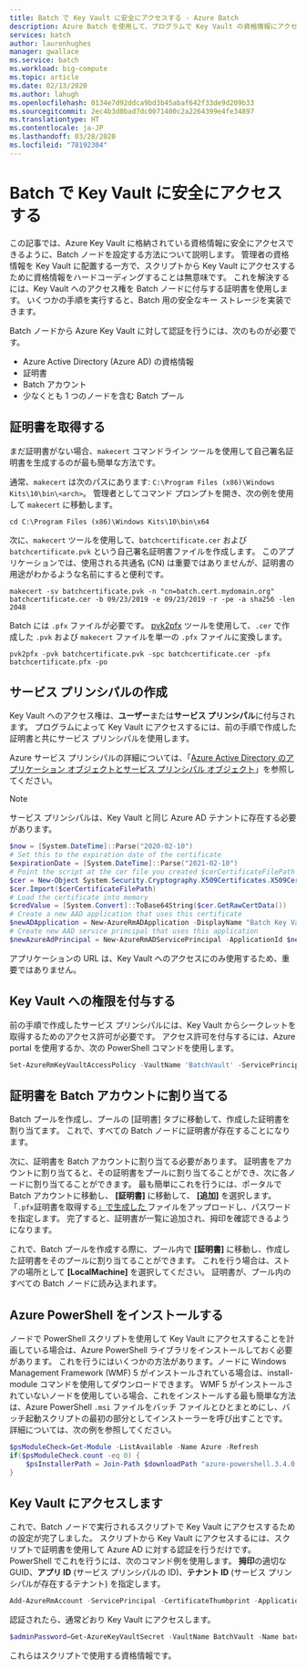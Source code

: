 ```yaml
---
title: Batch で Key Vault に安全にアクセスする - Azure Batch
description: Azure Batch を使用して、プログラムで Key Vault の資格情報にアクセスする方法について説明します。
services: batch
author: laurenhughes
manager: gwallace
ms.service: batch
ms.workload: big-compute
ms.topic: article
ms.date: 02/13/2020
ms.author: lahugh
ms.openlocfilehash: 0134e7d92ddca9bd3b45abaf642f33de9d209b33
ms.sourcegitcommit: 2ec4b3d0bad7dc0071400c2a2264399e4fe34897
ms.translationtype: HT
ms.contentlocale: ja-JP
ms.lasthandoff: 03/28/2020
ms.locfileid: "78192304"
---
```

# <a name="securely-access-key-vault-with-batch"></a>Batch で Key Vault に安全にアクセスする

この記事では、Azure Key Vault に格納されている資格情報に安全にアクセスできるように、Batch ノードを設定する方法について説明します。 管理者の資格情報を Key Vault に配置する一方で、スクリプトから Key Vault にアクセスするために資格情報をハードコーディングすることは無意味です。 これを解決するには、Key Vault へのアクセス権を Batch ノードに付与する証明書を使用します。 いくつかの手順を実行すると、Batch 用の安全なキー ストレージを実装できます。

Batch ノードから Azure Key Vault に対して認証を行うには、次のものが必要です。

- Azure Active Directory (Azure AD) の資格情報
- 証明書
- Batch アカウント
- 少なくとも 1 つのノードを含む Batch プール

## <a name="obtain-a-certificate"></a>証明書を取得する

まだ証明書がない場合、`makecert` コマンドライン ツールを使用して自己署名証明書を生成するのが最も簡単な方法です。

通常、`makecert` は次のパスにあります: `C:\Program Files (x86)\Windows Kits\10\bin\<arch>`。 管理者としてコマンド プロンプトを開き、次の例を使用して `makecert` に移動します。

```console
cd C:\Program Files (x86)\Windows Kits\10\bin\x64
```

次に、`makecert` ツールを使用して、`batchcertificate.cer` および `batchcertificate.pvk` という自己署名証明書ファイルを作成します。 このアプリケーションでは、使用される共通名 (CN) は重要ではありませんが、証明書の用途がわかるような名前にすると便利です。

```console
makecert -sv batchcertificate.pvk -n "cn=batch.cert.mydomain.org" batchcertificate.cer -b 09/23/2019 -e 09/23/2019 -r -pe -a sha256 -len 2048
```

Batch には `.pfx` ファイルが必要です。 [pvk2pfx](https://docs.microsoft.com/windows-hardware/drivers/devtest/pvk2pfx) ツールを使用して、`.cer` で作成した `.pvk` および `makecert` ファイルを単一の `.pfx` ファイルに変換します。

```console
pvk2pfx -pvk batchcertificate.pvk -spc batchcertificate.cer -pfx batchcertificate.pfx -po
```

## <a name="create-a-service-principal"></a>サービス プリンシパルの作成

Key Vault へのアクセス権は、**ユーザー**または**サービス プリンシパル**に付与されます。 プログラムによって Key Vault にアクセスするには、前の手順で作成した証明書と共にサービス プリンシパルを使用します。

Azure サービス プリンシパルの詳細については、「[Azure Active Directory のアプリケーション オブジェクトとサービス プリンシパル オブジェクト](../active-directory/develop/app-objects-and-service-principals.md)」を参照してください。

> [!NOTE]
> サービス プリンシパルは、Key Vault と同じ Azure AD テナントに存在する必要があります。

```powershell
$now = [System.DateTime]::Parse("2020-02-10")
# Set this to the expiration date of the certificate
$expirationDate = [System.DateTime]::Parse("2021-02-10")
# Point the script at the cer file you created $cerCertificateFilePath = 'c:\temp\batchcertificate.cer'
$cer = New-Object System.Security.Cryptography.X509Certificates.X509Certificate2
$cer.Import($cerCertificateFilePath)
# Load the certificate into memory
$credValue = [System.Convert]::ToBase64String($cer.GetRawCertData())
# Create a new AAD application that uses this certificate
$newADApplication = New-AzureRmADApplication -DisplayName "Batch Key Vault Access" -HomePage "https://batch.mydomain.com" -IdentifierUris "https://batch.mydomain.com" -certValue $credValue -StartDate $now -EndDate $expirationDate
# Create new AAD service principal that uses this application
$newAzureAdPrincipal = New-AzureRmADServicePrincipal -ApplicationId $newADApplication.ApplicationId
```

アプリケーションの URL は、Key Vault へのアクセスにのみ使用するため、重要ではありません。

## <a name="grant-rights-to-key-vault"></a>Key Vault への権限を付与する

前の手順で作成したサービス プリンシパルには、Key Vault からシークレットを取得するためのアクセス許可が必要です。 アクセス許可を付与するには、Azure portal を使用するか、次の PowerShell コマンドを使用します。

```powershell
Set-AzureRmKeyVaultAccessPolicy -VaultName 'BatchVault' -ServicePrincipalName '"https://batch.mydomain.com' -PermissionsToSecrets 'Get'
```

## <a name="assign-a-certificate-to-a-batch-account"></a>証明書を Batch アカウントに割り当てる

Batch プールを作成し、プールの [証明書] タブに移動して、作成した証明書を割り当てます。 これで、すべての Batch ノードに証明書が存在することになります。

次に、証明書を Batch アカウントに割り当てる必要があります。 証明書をアカウントに割り当てると、その証明書をプールに割り当てることができ、次に各ノードに割り当てることができます。 最も簡単にこれを行うには、ポータルで Batch アカウントに移動し、 **[証明書]** に移動して、 **[追加]** を選択します。 「`.pfx`証明書を取得する[」で生成した ](#obtain-a-certificate) ファイルをアップロードし、パスワードを指定します。 完了すると、証明書が一覧に追加され、拇印を確認できるようになります。

これで、Batch プールを作成する際に、プール内で **[証明書]** に移動し、作成した証明書をそのプールに割り当てることができます。 これを行う場合は、ストアの場所として **[LocalMachine]** を選択してください。 証明書が、プール内のすべての Batch ノードに読み込まれます。

## <a name="install-azure-powershell"></a>Azure PowerShell をインストールする

ノードで PowerShell スクリプトを使用して Key Vault にアクセスすることを計画している場合は、Azure PowerShell ライブラリをインストールしておく必要があります。 これを行うにはいくつかの方法があります。ノードに Windows Management Framework (WMF) 5 がインストールされている場合は、install-module コマンドを使用してダウンロードできます。 WMF 5 がインストールされていないノードを使用している場合、これをインストールする最も簡単な方法は、Azure PowerShell `.msi` ファイルをバッチ ファイルとひとまとめにし、バッチ起動スクリプトの最初の部分としてインストーラーを呼び出すことです。 詳細については、次の例を参照してください。

```powershell
$psModuleCheck=Get-Module -ListAvailable -Name Azure -Refresh
if($psModuleCheck.count -eq 0) {
    $psInstallerPath = Join-Path $downloadPath "azure-powershell.3.4.0.msi" Start-Process msiexec.exe -ArgumentList /i, $psInstallerPath, /quiet -wait
}
```

## <a name="access-key-vault"></a>Key Vault にアクセスします

これで、Batch ノードで実行されるスクリプトで Key Vault にアクセスするための設定が完了しました。 スクリプトから Key Vault にアクセスするには、スクリプトで証明書を使用して Azure AD に対する認証を行うだけです。 PowerShell でこれを行うには、次のコマンド例を使用します。 **拇印**の適切な GUID、**アプリ ID** (サービス プリンシパルの ID)、**テナント ID** (サービス プリンシパルが存在するテナント) を指定します。

```powershell
Add-AzureRmAccount -ServicePrincipal -CertificateThumbprint -ApplicationId
```

認証されたら、通常どおり Key Vault にアクセスします。

```powershell
$adminPassword=Get-AzureKeyVaultSecret -VaultName BatchVault -Name batchAdminPass
```

これらはスクリプトで使用する資格情報です。
